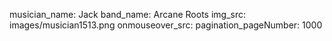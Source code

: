 musician_name: Jack
band_name: Arcane Roots
img_src: images/musician1513.png
onmouseover_src: 
pagination_pageNumber: 1000